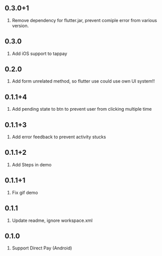 ## 0.3.0+1
1. Remove dependency for flutter.jar, prevent comiple error from various version.

## 0.3.0
1. Add iOS support to tappay

## 0.2.0
1. Add form unrelated method, so flutter use could use own UI system!!

## 0.1.1+4
1. Add pending state to btn to prevent user from clicking multiple time

## 0.1.1+3
1. Add error feedback to prevent activity stucks

## 0.1.1+2
1. Add Steps in demo

## 0.1.1+1
1. Fix gif demo

## 0.1.1
1. Update readme, ignore workspace.xml

## 0.1.0
1. Support Direct Pay (Android)
